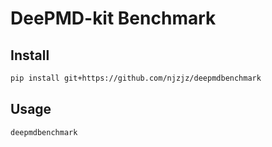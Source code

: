 # DeePMD-kit Benchmark
## Install
```sh
pip install git+https://github.com/njzjz/deepmdbenchmark
```

## Usage
```sh
deepmdbenchmark
```